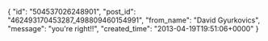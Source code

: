  {
   "id": "504537026248901",
   "post_id": "462493170453287_498809460154991",
   "from_name": "David Gyurkovics",
   "message": "you're right!!",
   "created_time": "2013-04-19T19:51:06+0000"
 }
